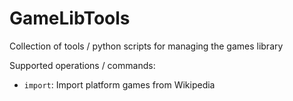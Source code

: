# GameLibTools
Collection of tools / python scripts for managing the games library

Supported operations / commands:
- `import`: Import platform games from Wikipedia
